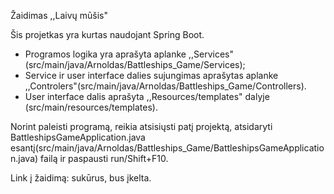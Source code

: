 Žaidimas ,,Laivų mūšis"

Šis projetkas yra kurtas naudojant Spring Boot.
* Programos logika yra aprašyta aplanke ,,Services"(src/main/java/Arnoldas/Battleships_Game/Services);
* Service ir user interface dalies sujungimas aprašytas aplanke ,,Controlers"(src/main/java/Arnoldas/Battleships_Game/Controllers).
* User interface dalis aprašyta  ,,Resources/templates" dalyje (src/main/resources/templates).

Norint paleisti programą, reikia atsisiųsti patį projektą, atsidaryti BattleshipsGameApplication.java esantį(src/main/java/Arnoldas/Battleships_Game/BattleshipsGameApplication.java) failą  ir paspausti run/Shift+F10.


Link į žaidimą: sukūrus, bus įkelta.
